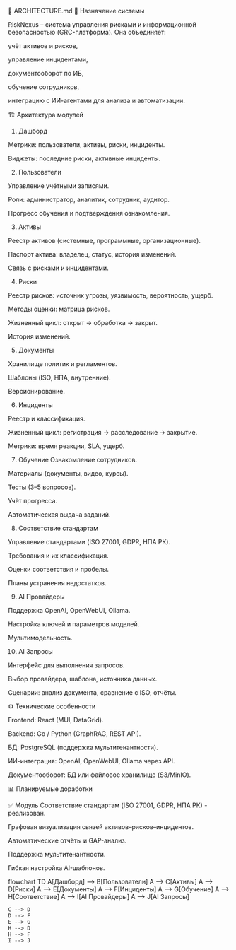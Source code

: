 📘 ARCHITECTURE.md
🎯 Назначение системы

RiskNexus – система управления рисками и информационной безопасностью (GRC-платформа).
Она объединяет:

учёт активов и рисков,

управление инцидентами,

документооборот по ИБ,

обучение сотрудников,

интеграцию с ИИ-агентами для анализа и автоматизации.

🏗 Архитектура модулей
1. Дашборд

Метрики: пользователи, активы, риски, инциденты.

Виджеты: последние риски, активные инциденты.

2. Пользователи

Управление учётными записями.

Роли: администратор, аналитик, сотрудник, аудитор.

Прогресс обучения и подтверждения ознакомления.

3. Активы

Реестр активов (системные, программные, организационные).

Паспорт актива: владелец, статус, история изменений.

Связь с рисками и инцидентами.

4. Риски

Реестр рисков: источник угрозы, уязвимость, вероятность, ущерб.

Методы оценки: матрица рисков.

Жизненный цикл: открыт → обработка → закрыт.

История изменений.

5. Документы

Хранилище политик и регламентов.

Шаблоны (ISO, НПА, внутренние).

Версионирование.



6. Инциденты

Реестр и классификация.

Жизненный цикл: регистрация → расследование → закрытие.

Метрики: время реакции, SLA, ущерб.

7. Обучение
Ознакомление сотрудников.

Материалы (документы, видео, курсы).

Тесты (3–5 вопросов).

Учёт прогресса.

Автоматическая выдача заданий.

8. Соответствие стандартам

Управление стандартами (ISO 27001, GDPR, НПА РК).

Требования и их классификация.

Оценки соответствия и пробелы.

Планы устранения недостатков.

9. AI Провайдеры

Поддержка OpenAI, OpenWebUI, Ollama.

Настройка ключей и параметров моделей.

Мультимодельность.

10. AI Запросы

Интерфейс для выполнения запросов.

Выбор провайдера, шаблона, источника данных.

Сценарии: анализ документа, сравнение с ISO, отчёты.

⚙️ Технические особенности

Frontend: React (MUI, DataGrid).

Backend: Go / Python (GraphRAG, REST API).

БД: PostgreSQL (поддержка мультитенантности).

ИИ-интеграция: OpenAI, OpenWebUI, Ollama через API.

Документооборот: БД или файловое хранилище (S3/MinIO).

📊 Планируемые доработки

✅ Модуль Соответствие стандартам (ISO 27001, GDPR, НПА РК) - реализован.

Графовая визуализация связей активов–рисков–инцидентов.

Автоматические отчёты и GAP-анализ.

Поддержка мультитенантности.

Гибкая настройка AI-шаблонов.

flowchart TD
    A[Дашборд] --> B[Пользователи]
    A --> C[Активы]
    A --> D[Риски]
    A --> E[Документы]
    A --> F[Инциденты]
    A --> G[Обучение]
    A --> H[Соответствие]
    A --> I[AI Провайдеры]
    A --> J[AI Запросы]

    C --> D
    D --> F
    E --> G
    H --> D
    H --> F
    I --> J
